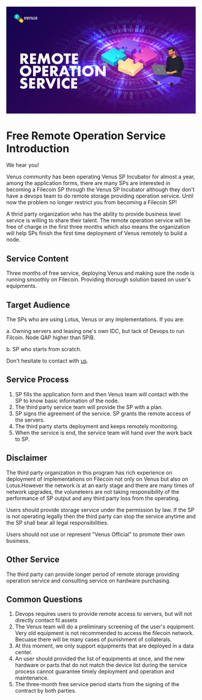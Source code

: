 ![venus-cluster](../.vuepress/public/ros.jpg)

# Free Remote Operation Service Introduction 

We hear you! 

Venus community has been operating Venus SP Incubator for almost a year, among the application forms, there are many SPs are interested in becoming a Filecoin SP through the Venus SP Incubator although they don't have a devops team to do remote storage providing operation service. Until now the problem no longer restrict you from becoming a Filecoin SP! 

A thrid party organization who has the ability to provide business level service is willing to share their talent. The remote operation service will be free of charge in the first three months which also means the organization will help SPs finish the first time deployment of Venus remotely to build a node. 

## Service Content

Three months of free service, deploying Venus and making sure the node is running smoothly on Filecoin. Providing thorough solution based on user's equipments. 


## Target Audience

The SPs who are using Lotus, Venus or any implementations. 
If you are: 

a. Owning servers and leasing one's own IDC, but lack of Devops to run Filcoin. Node QAP higher than 5PiB.

b. SP who starts from scratch.

Don't hesitate to contact with [us](mailto:venus@ipfsforce.com).

## Service Process

1. SP fills the application form and then Venus team will contact with the SP to know basic information of the node.
2. The third party service team will provide the SP with a plan.
3. SP signs the agreement of the service. SP grants the remote access of the servers.
4. The third party starts deployment and keeps remotely monitoring.
5. When the service is end, the service team will hand over the work back to SP.

## Disclaimer

The third party organization in this program has rich experience on deployment of implementations on Filecoin not only on Venus but also on Lotus.However the network is at an early stage and there are many times of network upgrades, the voluneteers are not taking responsibility of the performance of SP output and any third party loss from the operating. 

Users should provide storage service under the permission by law. If the SP is not operating legally then the third party can stop the service anytime and the SP shall bear all legal responsibilities. 

Users should not use or represent "Venus Official" to promote their own business. 

## Other Service

The third party can provide longer period of remote storage providing operation service and consulting service on hardware purchasing.

## Common Questions

1. Devops requires users to provide remote access to servers, but will not directly contact fil assets
2. The Venus team will do a preliminary screening of the user's equipment. Very old equipment is not recommended to access the filecoin network. Becuase there will be many cases of punishment of collaterals.
3. At this moment, we only support equipments that are deployed in a data center.
4. An user should provided the list of equipments at once, and the new hardware or parts that do not match the device list during the service process cannot guarantee timely deployment and operation and maintenance.
5. The three-month free service period starts from the signing of the contract by both parties.
